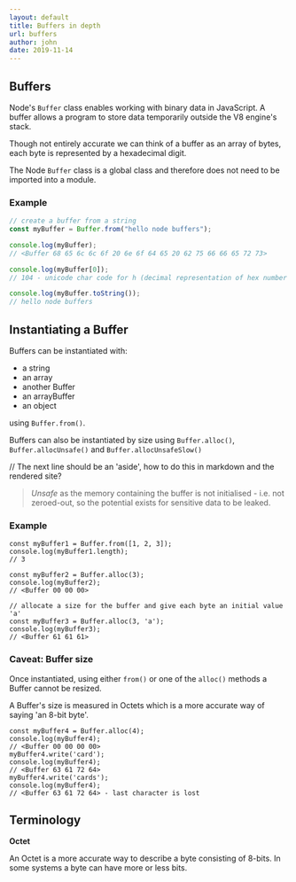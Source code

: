 ```yaml
---
layout: default
title: Buffers in depth
url: buffers
author: john
date: 2019-11-14
---
```


## Buffers

Node's `Buffer` class enables working with binary data in JavaScript. A buffer allows a program to store data temporarily outside the V8 engine's stack.

Though not entirely accurate we can think of a buffer as an array of bytes, each byte is represented by a hexadecimal digit.

The Node `Buffer` class is a global class and therefore does not need to be imported into a module.

### Example

```javascript
// create a buffer from a string
const myBuffer = Buffer.from("hello node buffers");

console.log(myBuffer);
// <Buffer 68 65 6c 6c 6f 20 6e 6f 64 65 20 62 75 66 66 65 72 73>

console.log(myBuffer[0]);
// 104 - unicode char code for h (decimal representation of hex number 68)

console.log(myBuffer.toString());
// hello node buffers
```

## Instantiating a Buffer

Buffers can be instantiated with:

- a string
- an array
- another Buffer
- an arrayBuffer
- an object

using `Buffer.from()`.

Buffers can also be instantiated by size using `Buffer.alloc()`, `Buffer.allocUnsafe()` and `Buffer.allocUnsafeSlow()`

// The next line should be an 'aside', how to do this in markdown and the rendered site?

> _Unsafe_ as the memory containing the buffer is not initialised - i.e. not zeroed-out, so the potential exists for sensitive data to be leaked.

### Example

```
const myBuffer1 = Buffer.from([1, 2, 3]);
console.log(myBuffer1.length);
// 3

const myBuffer2 = Buffer.alloc(3);
console.log(myBuffer2);
// <Buffer 00 00 00>

// allocate a size for the buffer and give each byte an initial value 'a'
const myBuffer3 = Buffer.alloc(3, 'a');
console.log(myBuffer3);
// <Buffer 61 61 61>
```

### Caveat: Buffer size

Once instantiated, using either `from()` or one of the `alloc()` methods a Buffer cannot be resized.

A Buffer's size is measured in Octets which is a more accurate way of saying 'an 8-bit byte'.

```
const myBuffer4 = Buffer.alloc(4);
console.log(myBuffer4);
// <Buffer 00 00 00 00>
myBuffer4.write('card');
console.log(myBuffer4);
// <Buffer 63 61 72 64>
myBuffer4.write('cards');
console.log(myBuffer4);
// <Buffer 63 61 72 64> - last character is lost
```

## Terminology

**Octet**

An Octet is a more accurate way to describe a byte consisting of 8-bits. In some systems a byte can have more or less bits.
